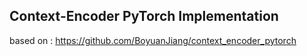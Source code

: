 ## Context-Encoder PyTorch Implementation

based on : https://github.com/BoyuanJiang/context_encoder_pytorch